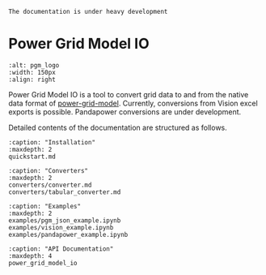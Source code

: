 <!--
SPDX-FileCopyrightText: 2022 Contributors to the Power Grid Model project <dynamic.grid.calculation@alliander.com>

SPDX-License-Identifier: MPL-2.0
-->

```{warning}
The documentation is under heavy development
```

# Power Grid Model IO

```{image} images/pgm-logo-color.svg
:alt: pgm_logo
:width: 150px
:align: right
```

Power Grid Model IO is a tool to convert grid data to and from the native data format of [power-grid-model](https://github.com/alliander-opensource/power-grid-model).
Currently, conversions from Vision excel exports is possible. Pandapower conversions are under development.


Detailed contents of the documentation are structured as follows.

```{toctree}
:caption: "Installation"
:maxdepth: 2
quickstart.md
```

```{toctree}
:caption: "Converters"
:maxdepth: 2
converters/converter.md
converters/tabular_converter.md
```

```{toctree}
:caption: "Examples"
:maxdepth: 2
examples/pgm_json_example.ipynb
examples/vision_example.ipynb
examples/pandapower_example.ipynb
```



```{toctree}
:caption: "API Documentation"
:maxdepth: 4
power_grid_model_io
```

